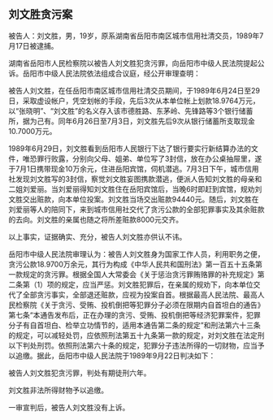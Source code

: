 ## 刘文胜贪污案

被告人：刘文胜，男，19岁，原系湖南省岳阳市南区城市信用社清交员，1989年7月17日被逮捕。

湖南省岳阳市人民检察院以被告人刘文胜犯贪污罪，向岳阳市中级人民法院提起公诉。岳阳市中级人民法院依法组成合议庭，经公开审理查明：

被告人刘文胜，在任岳阳市南区城市信用社清交员期间，于1989年6月24日至29日，采取虚设帐户，凭空划帐的手段，先后3次从本单位帐上划款18.9764万元，以“张晓明”、“刘文胜”的名义存入该市德胜路、东茅岭、先锋路等3个银行储蓄所，据为己有。同年6月26日至7月3日，刘文胜先后9次从银行储蓄所支取现金10.7000万元。

1989年6月29日，刘文胜看到岳阳市人民银行下达了银行要实行新结算办法的文件，唯恐罪行败露，分别向父母、姐弟、单位写了3封信，放在办公桌抽屉里，遂于7月1日携带现金10万余元，住进岳阳宾馆，伺机潜逃。7月3日下午，城市信用社发现刘文胜写的3封信，察觉刘文胜妄图携款潜逃，便派人告知刘文胜的母亲和二姐刘爱丽。当刘爱丽得知刘文胜住在岳阳宾馆后，当晚6时即赶到宾馆，规劝刘文胜交出赃款，向本单位投案。刘文胜当场交出赃款94440元。随后，刘文胜在刘爱丽等人的陪同下，来到城市信用社交代了贪污公款的全部犯罪事实及其余赃款的去向。刘文胜的亲属也随之将所差赃款8000元交齐。

以上事实，证据确实、充分，被告人刘文胜亦供认不讳。

岳阳市中级人民法院审理认为：被告人刘文胜身为国家工作人员，利用职务之便，贪污公款18.9700万余元，其行为构成《中华人民共和国刑法》第一百五十五条第一款规定的贪污罪。根据全国人大常委会《关于惩治贪污罪贿赂罪的补充规定》第二条第（1）项的规定，应当严惩。刘文胜犯罪后，在亲属的规劝下，向本单位交代了全部贪污事实，全部退还赃款，应视为投案自首。根据最高人民法院、最高人民检察院《关于贪污、受贿、投机倒把等犯罪分子必须在限期内自首坦白的通告》第七条“本通告发布后，正在办理的贪污、受贿、投机倒把等经济犯罪案件，犯罪分子有自首坦白、检举立功情节的，适用本通告第二条的规定”和刑法第六十三条的规定，可以减轻处罚，应依照刑法第五十九条第一款的规定，对刘文胜在法定刑以下判处刑罚。依照刑法第六十条的规定，犯罪分子违法所得的一切财物，应当予以追缴。据此，岳阳市中级人民法院于1989年9月22日判决如下：

被告人刘文胜犯贪污罪，判处有期徒刑六年。

刘文胜非法所得财物予以追缴。

一审宣判后，被告人刘文胜没有上诉。

